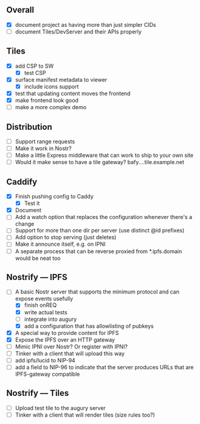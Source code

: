 
## Overall

- [x] document project as having more than just simpler CIDs
- [ ] document Tiles/DevServer and their APIs properly

## Tiles

- [x] add CSP to SW
  - [x] test CSP
- [x] surface manifest metadata to viewer
  - [x] include icons support
- [x] test that updating content moves the frontend
- [x] make frontend look good
- [ ] make a more complex demo

## Distribution

- [ ] Support range requests
- [ ] Make it work in Nostr?
- [ ] Make a little Express middleware that can work to ship to your own site
- [ ] Would it make sense to have a tile gateway? bafy….tile.example.net

## Caddify

- [x] Finish pushing config to Caddy
  - [x] Test it
- [x] Document
- [ ] Add a watch option that replaces the configuration whenever there's a change
- [ ] Support for more than one dir per server (use distinct @id prefixes)
- [ ] Add option to stop serving (just deletes)
- [ ] Make it announce itself, e.g. on IPNI
- [ ] A separate process that can be reverse proxied from *.ipfs.domain would be neat too

## Nostrify — IPFS

- [ ] A basic Nostr server that supports the minimum protocol and can expose events usefully
  - [x] finish onREQ
  - [x] write actual tests
  - [ ] integrate into augury
  - [x] add a configuration that has allowlisting of pubkeys
- [x] A special way to provide content for IPFS
- [x] Expose the IPFS over an HTTP gateway
- [ ] Mimic IPNI over Nostr? Or register with IPNI?
- [ ] Tinker with a client that will upload this way
- [ ] add ipfs/lucid to NIP-94
- [ ] add a field to NIP-96 to indicate that the server produces URLs that are IPFS-gateway compatible

## Nostrify — Tiles

- [ ] Upload test tile to the augury server
- [ ] Tinker with a client that will render tiles (size rules too?)
